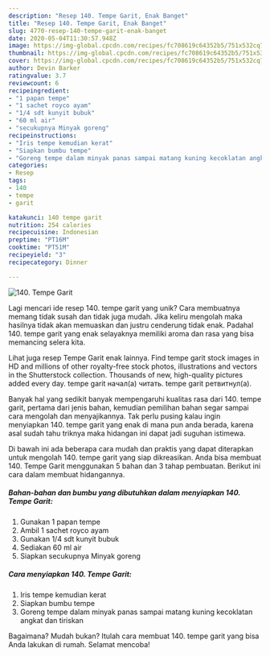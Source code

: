 ```yaml
---
description: "Resep 140. Tempe Garit, Enak Banget"
title: "Resep 140. Tempe Garit, Enak Banget"
slug: 4770-resep-140-tempe-garit-enak-banget
date: 2020-05-04T11:30:57.948Z
image: https://img-global.cpcdn.com/recipes/fc708619c64352b5/751x532cq70/140-tempe-garit-foto-resep-utama.jpg
thumbnail: https://img-global.cpcdn.com/recipes/fc708619c64352b5/751x532cq70/140-tempe-garit-foto-resep-utama.jpg
cover: https://img-global.cpcdn.com/recipes/fc708619c64352b5/751x532cq70/140-tempe-garit-foto-resep-utama.jpg
author: Devin Barker
ratingvalue: 3.7
reviewcount: 6
recipeingredient:
- "1 papan tempe"
- "1 sachet royco ayam"
- "1/4 sdt kunyit bubuk"
- "60 ml air"
- "secukupnya Minyak goreng"
recipeinstructions:
- "Iris tempe kemudian kerat"
- "Siapkan bumbu tempe"
- "Goreng tempe dalam minyak panas sampai matang kuning kecoklatan angkat dan tiriskan"
categories:
- Resep
tags:
- 140
- tempe
- garit

katakunci: 140 tempe garit 
nutrition: 254 calories
recipecuisine: Indonesian
preptime: "PT16M"
cooktime: "PT51M"
recipeyield: "3"
recipecategory: Dinner

---
```



![140. Tempe Garit](https://img-global.cpcdn.com/recipes/fc708619c64352b5/751x532cq70/140-tempe-garit-foto-resep-utama.jpg)

Lagi mencari ide resep 140. tempe garit yang unik? Cara membuatnya memang tidak susah dan tidak juga mudah. Jika keliru mengolah maka hasilnya tidak akan memuaskan dan justru cenderung tidak enak. Padahal 140. tempe garit yang enak selayaknya memiliki aroma dan rasa yang bisa memancing selera kita.

Lihat juga resep Tempe Garit enak lainnya. Find tempe garit stock images in HD and millions of other royalty-free stock photos, illustrations and vectors in the Shutterstock collection. Thousands of new, high-quality pictures added every day. tempe garit начал(а) читать. tempe garit ретвитнул(а).

Banyak hal yang sedikit banyak mempengaruhi kualitas rasa dari 140. tempe garit, pertama dari jenis bahan, kemudian pemilihan bahan segar sampai cara mengolah dan menyajikannya. Tak perlu pusing kalau ingin menyiapkan 140. tempe garit yang enak di mana pun anda berada, karena asal sudah tahu triknya maka hidangan ini dapat jadi suguhan istimewa.


Di bawah ini ada beberapa cara mudah dan praktis yang dapat diterapkan untuk mengolah 140. tempe garit yang siap dikreasikan. Anda bisa membuat 140. Tempe Garit menggunakan 5 bahan dan 3 tahap pembuatan. Berikut ini cara dalam membuat hidangannya.

<!--inarticleads1-->

##### Bahan-bahan dan bumbu yang dibutuhkan dalam menyiapkan 140. Tempe Garit:

1. Gunakan 1 papan tempe
1. Ambil 1 sachet royco ayam
1. Gunakan 1/4 sdt kunyit bubuk
1. Sediakan 60 ml air
1. Siapkan secukupnya Minyak goreng




<!--inarticleads2-->

##### Cara menyiapkan 140. Tempe Garit:

1. Iris tempe kemudian kerat
1. Siapkan bumbu tempe
1. Goreng tempe dalam minyak panas sampai matang kuning kecoklatan angkat dan tiriskan




Bagaimana? Mudah bukan? Itulah cara membuat 140. tempe garit yang bisa Anda lakukan di rumah. Selamat mencoba!
